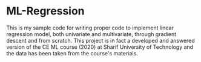 # ML-Regression
This is my sample code for writing proper code to implement linear regression model, both univariate and multivariate, through gradient descent and from scratch.
This project is in fact a developed and answered version of the CE ML course (2020) at Sharif University of Technology and the data has been taken from the course's materials.

